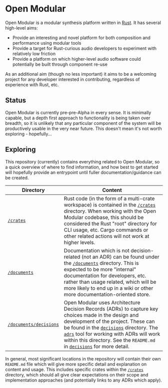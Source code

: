 # Open Modular

Open Modular is a modular synthesis platform written in [Rust][0]. It has several high-level aims:

* Provide an interesting and novel platform for both composition and performance using modular tools
* Provide a target for Rust-curious audio developers to experiment with relatively low friction
* Provide a platform on which higher-level audio software could potentially be built through component re-use

As an additional aim (though no less important) it aims to be a welcoming project for any developer interested in contributing, regardless of experience with Rust, etc.

## Status

Open Modular is currently pre-pre-Alpha in every sense. It is minimally capable, but a depth first approach to functionality is being taken over breadth, so it is unlikely that any particular component of the system will be productively usable in the very near future. This doesn't mean it's not worth exploring - hopefully...

## Exploring

This repository (currently) contains everything related to Open Modular, so a quick overview of where to find information, and how best to get started will hopefully provide an entrypoint until fuller documentation/guidance can be created.

| Directory | Content |
| --------- | ------- |
| [`/crates`](/crates) | Rust code (in the form of a multi-crate workspace) is contained in the [`/crates`](/crates) directory. When working with the Open Modular codebase, this should be considered the Rust "root" directory for CLI usage, etc. Cargo commands or other related actions will not work at higher levels. |
| [`/documents`](/documents) | Documentation which is not decision-related (not an ADR) can be found under the [`/documents`](/documents) directory. This is expected to be more "internal" documentation for developers, etc. rather than usage related, which will be more likely to end up in a wiki or other more documentation-oriented store. |
| [`/documents/decisions`](/documents/decisions) | Open Modular uses Architecture Decision Records (ADRs) to capture key choices made in the design and development of the project. These can be found in the [`decisions`](/documents/decisions) directory. The [`adrs`][1] tool for working with ADRs will work within this directory. See the `README.md` in [`decisions`](/documents/decisions) for more detail. |

In general, most significant locations in the repository will contain their own `README.md` file which will give more specific detail and explanation on content and usage. This includes specific crates within the [`/crates`](/crates) directory, which should all give clear expectations on their scope and implementation approaches (and potentially links to any ADRs which apply).

[0]: https://www.rust-lang.org/
[1]: https://github.com/joshrotenberg/adrs
[2]: https://nixos.org/
[3]: https://direnv.net/
